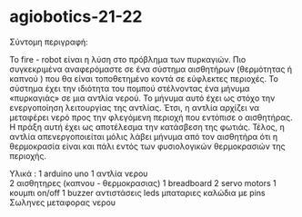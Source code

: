 # agiobotics-21-22


Σύντομη περιγραφή:

Το fire - robot είναι η λύση στο πρόβλημα των πυρκαγιών. Πιο συγκεκριμένα αναφερόμαστε σε ένα σύστημα αισθητήρων (θερμότητας ή καπνού ) που θα είναι τοποθετημένο κοντά σε εύφλεκτες περιοχές. Το σύστημα έχει την ιδιότητα του πομπού στέλνοντας ένα μήνυμα «πυρκαγιάς» σε μια αντλία νερού. Το μήνυμα αυτό έχει ως στόχο την ενεργοποίηση λειτουργίας της αντλίας. Έτσι, η αντλία αρχίζει να μεταφέρει νερό προς την φλεγόμενη περιοχή που εντόπισε ο αισθητήρας. Η πράξη αυτή έχει ως αποτέλεσμα την κατάσβεση της φωτιάς. Τέλος, η αντλία απενεργοποιείται μόλις λάβει μήνυμα από τον αισθητήρα ότι η θερμοκρασία είναι και πάλι εντός των φυσιολογικών θερμοκρασιών της περιοχής.

Υλικά :
1 arduino uno
1 αντλία νερου  
2 αισθητηρες (καπνου - θερμοκρασιας)
1 breadboard
2 servo motors
1 κουμπι on/off
1 buzzer
αντιστάσεις
leds
μπαταριες
καλώδια με pins
Σωληνες μεταφορας νερου 

